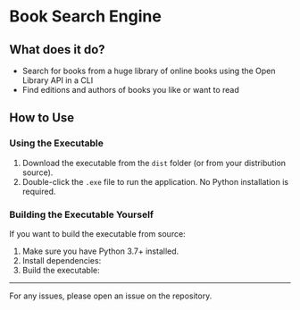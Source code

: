 
# Book Search Engine

## What does it do?

- Search for books from a huge library of online books using the Open Library API in a CLI
- Find editions and authors of books you like or want to read

## How to Use

### Using the Executable

1. Download the executable from the `dist` folder (or from your distribution source).
2. Double-click the `.exe` file to run the application. No Python installation is required.

### Building the Executable Yourself

If you want to build the executable from source:

1. Make sure you have Python 3.7+ installed.
2. Install dependencies:
3. Build the executable:

---
For any issues, please open an issue on the repository.
